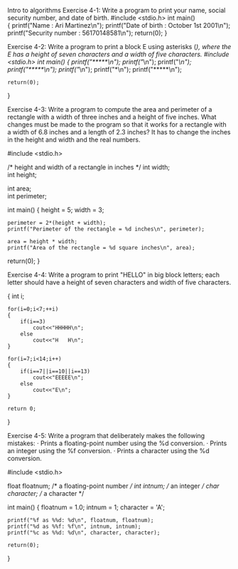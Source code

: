 Intro to algorithms
Exercise 4-1: Write a program to print your name, social security number, and
date of birth.
#include <stdio.h> 
 int main()  
  {
     printf("Name   : Ari Martinez\n"); 
     printf("Date of birth    : October 1st 2001\n"); 
     printf("Security number : 56170148581\n"); 
     return(0); 
  }

Exercise 4-2: Write a program to print a block E using asterisks (*), where the E
has a height of seven characters and a width of five characters.
#include <stdio.h> 
 int main() 
 {
	printf("*****\n");
	printf("*\n");
	printf("*\n");
	printf("*****\n");
	printf("*\n");
	printf("*\n");
	printf("*****\n");

	return(0);
}

Exercise 4-3: Write a program to compute the area and perimeter of a rectangle
with a width of three inches and a height of five inches. What changes must be made
to the program so that it works for a rectangle with a width of 6.8 inches and a
length of 2.3 inches? It has to change the inches in the height and width and the real numbers.

#include <stdio.h> 

/* height and width of a rectangle in inches */
int width;          
int height;         

int area;           
int perimeter;      

int main() {
	height = 5;
	width = 3;

    perimeter = 2*(height + width);
	printf("Perimeter of the rectangle = %d inches\n", perimeter);
	
	area = height * width;
	printf("Area of the rectangle = %d square inches\n", area);

return(0);
}

Exercise 4-4: Write a program to print "HELLO" in big block letters; each letter
should have a height of seven characters and width of five characters.

{
    int i;

    for(i=0;i<7;++i)
    {
        if(i==3)
            cout<<"HHHHH\n";
        else
            cout<<"H   H\n";
    }

    for(i=7;i<14;i++)
    {
        if(i==7||i==10||i==13)
            cout<<"EEEEE\n";
        else
            cout<<"E\n";
    }

    return 0;
}


Exercise 4-5: Write a program that deliberately makes the following mistakes:
· Prints a floating-point number using the %d conversion.
· Prints an integer using the %f conversion.
· Prints a character using the %d conversion.

#include <stdio.h>

float floatnum;     /* a floating-point number */
int intnum;         /* an integer */
char character;     /* a character */

int main() {
	floatnum = 1.0;
	intnum = 1;
	character = 'A';

	printf("%f as %%d: %d\n", floatnum, floatnum);
	printf("%d as %%f: %f\n", intnum, intnum);
	printf("%c as %%d: %d\n", character, character);

	return(0);
}
